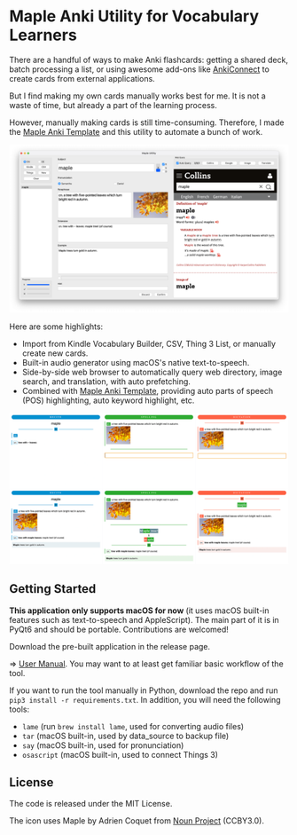 Maple Anki Utility for Vocabulary Learners
==========================================

There are a handful of ways to make Anki flashcards: getting a shared deck, batch processing a list, or using awesome
add-ons like [AnkiConnect](https://ankiweb.net/shared/info/2055492159) to create cards from external applications.

But I find making my own cards manually works best for me. It is not a waste of time, but already a part of the
learning process.

However, manually making cards is still time-consuming. Therefore, I made
the [Maple Anki Template](https://github.com/liuzikai/Maple-Anki-Template) and this utility to automate a bunch of work.

![Maple Anki Utility](resource/utility.png)

Here are some highlights:
* Import from Kindle Vocabulary Builder, CSV, Thing 3 List, or manually create new cards.
* Built-in audio generator using macOS's native text-to-speech.
* Side-by-side web browser to automatically query web directory, image search, and translation, with auto prefetching.
* Combined with [Maple Anki Template](https://github.com/liuzikai/Maple-Anki-Template), providing auto parts of speech (POS) highlighting, auto keyword highlight, etc.

![Maple Anki Utility](resource/template.png)

## Getting Started
**This application only supports macOS for now** (it uses macOS built-in features such as text-to-speech and AppleScript).
The main part of it is in PyQt6 and should be portable. Contributions are welcomed!

Download the pre-built application in the release page.

=> [User Manual](resource/user-manual.md). You may want to at least get familiar basic workflow of the tool.

If you want to run the tool manually in Python, download the repo and run `pip3 install -r requirements.txt`.
In addition, you will need the following tools:
* `lame` (run `brew install lame`, used for converting audio files)
* `tar` (macOS built-in, used by data_source to backup file)
* `say` (macOS built-in, used for pronunciation)
* `osascript` (macOS built-in, used to connect Things 3)


## License
The code is released under the MIT License.

The icon uses Maple by Adrien Coquet from [Noun Project](https://thenounproject.com/browse/icons/term/maple/) (CCBY3.0).
